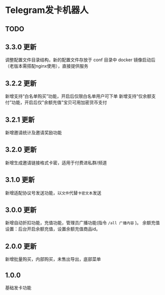 # Telegram发卡机器人

## TODO

## 3.3.0 更新
调整配置文件目录结构，新的配置文件存放于 conf 目录中
docker 镜像启动后（老版本需搭配nginx使用），直接提供服务

## 3.2.2 更新
新增支持“白名单购买”功能，开启后仅限白名单用户可下单
新增支持“仅余额支付”功能，开启后仅"余额充值"宝贝可用加密货币支付

## 3.2.1 更新
新增邀请统计及邀请奖励功能

## 3.2.0 更新
新增生成邀请链接格式卡密，适用于付费进私群/频道

## 3.1.0 更新
新增适配协议号发送功能，以`文件`代替`卡密文本`发送

## 3.0.0 更新
新增自动折扣功能，充值功能，管理员广播功能(指令 `/all 广播内容` )。
余额充值设置：后台开启余额充值，设置余额充值商品id。

## 2.0.0 更新
新增批量购买，内部购买，未售出导出，底部菜单

## 1.0.0
基础发卡功能